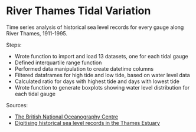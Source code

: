 # River Thames Tidal Variation

Time series analysis of historical sea level records for every gauge along River Thames, 1911-1995.

Steps:
- Wrote function to import and load 13 datasets, one for each tidal gauge
- Defined interquartile range function
- Performed data manipulation to create datetime columns
- Filtered dataframes for high tide and low tide, based on water level data
- Calculated ratio for days with highest tide and days with lowest tide
- Wrote function to generate boxplots showing water level distribution for each tidal gauge

Sources:
- [The British National Oceanography Centre](https://www.bodc.ac.uk/data/published_data_library/catalogue/10.5285/b66afb2c-cd53-7de9-e053-6c86abc0d251)
- [Digitising historical sea level records in the Thames Estuary](https://doi.org/10.1038/s41597-022-01223-7)



